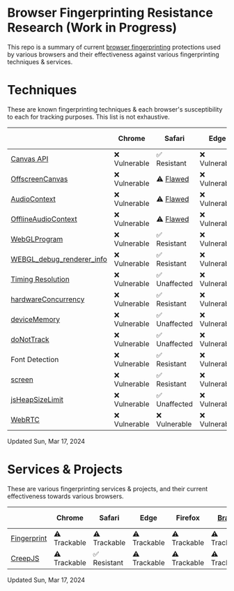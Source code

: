 # Browser Fingerprinting Resistance Research (Work in Progress)

This repo is a summary of current <a href="https://en.wikipedia.org/wiki/Device_fingerprint#Browser_fingerprint">browser fingerprinting</a> protections used by various browsers and their effectiveness against various fingerprinting techniques & services.

# Techniques

These are known fingerprinting techniques & each browser's susceptibility to each for tracking purposes. This list is not exhaustive.

| | Chrome | Safari | Edge | Firefox | <a href="https://brave.com/">Brave</a> | Opera | <a href="https://www.torproject.org/">Tor</a> / <a href="https://mullvad.net/en/browser">Mullvad<a> |
| ------------------------------------------------------------------------------------------------------------------ | ------------- | ------------ | -------------- | ------------- | ------------ | ------------ | ------------ |
| <a href="https://developer.mozilla.org/en-US/docs/Web/API/Canvas_API">Canvas API</a>                               | ❌ Vulnerable | ✅ Resistant | ❌ Vulnerable   | ✅ Resistant  | ✅ Resistant | ❌ Vulnerable | ✅ Resistant |
| <a href="https://developer.mozilla.org/en-US/docs/Web/API/OffscreenCanvas">OffscreenCanvas</a>                     | ❌ Vulnerable | ⚠️ <a href="https://github.com/Joe12387/safari-canvas-fingerprinting-exploit">Flawed</a> | ❌ Vulnerable   | ⚠️ <a href="https://bugzilla.mozilla.org/show_bug.cgi?id=1885471">Flawed</a> | ✅ Resistant | ❌ Vulnerable | ✅ Resistant |
| <a href="https://developer.mozilla.org/en-US/docs/Web/API/AudioContext">AudioContext</a>                           | ❌ Vulnerable | ⚠️ <a href="https://fingerprint.com/blog/bypassing-safari-17-audio-fingerprinting-protection/">Flawed</a> | ❌ Vulnerable   | ❌ Vulnerable | ✅ Resistant | ❌ Vulnerable | ✅ Disabled |
| <a href="https://developer.mozilla.org/en-US/docs/Web/API/OfflineAudioContext">OfflineAudioContext</a>             | ❌ Vulnerable | ⚠️ <a href="https://fingerprint.com/blog/bypassing-safari-17-audio-fingerprinting-protection/">Flawed</a> | ❌ Vulnerable   | ❌ Vulnerable | ✅ Resistant | ❌ Vulnerable | ✅ Disabled |
| <a href="https://developer.mozilla.org/en-US/docs/Web/API/WebGLProgram">WebGLProgram</a>                           | ❌ Vulnerable | ✅ Resistant | ❌ Vulnerable   | ❌ Vulnerable | ✅ Resistant | ❌ Vulnerable | ✅ Disabled |
| <a href="https://developer.mozilla.org/en-US/docs/Web/API/WEBGL_debug_renderer_info">WEBGL_debug_renderer_info</a> | ❌ Vulnerable | ✅ Resistant | ❌ Vulnerable   | ❌ Vulnerable | ✅ Resistant | ❌ Vulnerable | ✅ Disabled |
| <a href="https://github.com/brave/brave-browser/issues/24681">Timing Resolution</a>                                | ❌ Vulnerable | ✅ Unaffected | ❌ Vulnerable   | ✅ Unaffected | ✅ Resistant | ❌ Vulnerable | ✅ Unaffected |
| <a href="https://developer.mozilla.org/en-US/docs/Web/API/Navigator/hardwareConcurrency">hardwareConcurrency</a>  | ❌ Vulnerable | ✅ Resistant | ❌ Vulnerable   | ❌ Vulnerable   | ✅ Resistant | ❌ Vulnerable | ✅ Resistant |
| <a href="https://developer.mozilla.org/en-US/docs/Web/API/Navigator/deviceMemory">deviceMemory</a>                | ❌ Vulnerable | ✅ Unaffected | ❌ Vulnerable   | ✅ Unaffected   | ✅ Resistant | ❌ Vulnerable | ✅ Unaffected |
| <a href="https://developer.mozilla.org/en-US/docs/Web/API/Navigator/doNotTrack">doNotTrack</a>                    | ❌ Vulnerable | ✅ Unaffected | ❌ Vulnerable   | ❌ Vulnerable   | ✅ Resistant | ❌ Vulnerable | ✅ Resistant |
| Font Detection                                                                                                    | ❌ Vulnerable | ✅ Resistant  | ❌ Vulnerable   | ❌ Vulnerable   | ✅ Resistant | ❌ Vulnerable | ✅ Resistant |
| <a href="https://developer.mozilla.org/en-US/docs/Web/API/Window/screen">screen</a>                               | ❌ Vulnerable | ✅ Resistant  | ❌ Vulnerable   | ❌ Vulnerable   | ❌ Vulnerable | ❌ Vulnerable | ✅ Resistant |
| <a href="https://developer.mozilla.org/en-US/docs/Web/API/Performance/memory">jsHeapSizeLimit</a>                 | ❌ Vulnerable | ✅ Unaffected | ❌ Vulnerable   | ✅ Unaffected   | ❌ Vulnerable | ❌ Vulnerable | ✅ Unaffected |
| <a href="https://developer.mozilla.org/en-US/docs/Web/API/WebRTC_API">WebRTC</a>                                  | ❌ Vulnerable | ❌ Vulnerable | ❌ Vulnerable   | ❌ Vulnerable   | ❌ Vulnerable | ❌ Vulnerable | ✅ Disabled |

Updated Sun, Mar 17, 2024

# Services & Projects

These are various fingerprinting services & projects, and their current effectiveness towards various browsers.

| | Chrome | Safari | Edge | Firefox | <a href="https://brave.com/">Brave</a> | Opera | <a href="https://www.torproject.org/">Tor</a> / <a href="https://mullvad.net/en/browser">Mullvad<a> |
| -------------------------------------------------------------- | ------------- | ------------ | -------------- | ------------ | ------------ | ----------- | ------------- |
| <a href="https://fingerprint.com/demo">Fingerprint</a>         | ⚠️ Trackable  | ⚠️ Trackable | ⚠️ Trackable    | ⚠️ Trackable | ⚠️ Trackable | ⚠️ Trackable | ✅ Resistant  |
| <a href="https://abrahamjuliot.github.io/creepjs/">CreepJS</a> | ⚠️ Trackable  | ✅ Resistant | ⚠️ Trackable    | ⚠️ Trackable | ⚠️ Trackable | ⚠️ Trackable | ✅ Resistant  |

Updated Sun, Mar 17, 2024
